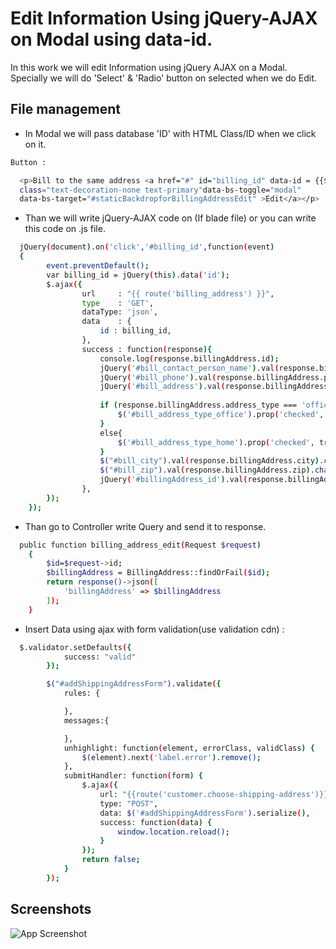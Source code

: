 
# Edit Information Using jQuery-AJAX on Modal using data-id.

In this work we will edit Information using jQuery AJAX on a Modal.
Specially we will do 'Select' & 'Radio' button on selected when we do Edit.



## File management

- In Modal we will pass database 'ID' with HTML Class/ID when we click on it.
```bash
Button :

  <p>Bill to the same address <a href="#" id="billing_id" data-id = {{$address->id}} 
  class="text-decoration-none text-primary"data-bs-toggle="modal"  
  data-bs-target="#staticBackdropforBillingAddressEdit" >Edit</a></p>
```

- Than we will write jQuery-AJAX code on <script> ... </script> (If blade file) or you can write this code on .js file.
```bash
  jQuery(document).on('click','#billing_id',function(event)
  {
        event.preventDefault();
        var billing_id = jQuery(this).data('id');
        $.ajax({
                url     : "{{ route('billing_address') }}",
                type    : 'GET',
                dataType: 'json',
                data    : {
                    id : billing_id,
                },
                success : function(response){
                    console.log(response.billingAddress.id);
                    jQuery('#bill_contact_person_name').val(response.billingAddress.contact_person_name);
                    jQuery('#bill_phone').val(response.billingAddress.phone);
                    jQuery('#bill_address').val(response.billingAddress.address);
                    
                    if (response.billingAddress.address_type === 'office') {
                        $('#bill_address_type_office').prop('checked', true);
                    }
                    else{
                        $('#bill_address_type_home').prop('checked', true);
                    }
                    $("#bill_city").val(response.billingAddress.city).change();
                    $("#bill_zip").val(response.billingAddress.zip).change();
                    jQuery('#billingAddress_id').val(response.billingAddress.id);
                },
        });
    });
```

- Than go to Controller write Query and send it to response.
```bash
  public function billing_address_edit(Request $request)
    {
        $id=$request->id;
        $billingAddress = BillingAddress::findOrFail($id);
        return response()->json([
            'billingAddress' => $billingAddress
        ]);
    }   
```

- Insert Data using ajax with form validation(use validation cdn) : 
```bash
  $.validator.setDefaults({
            success: "valid"
        });

        $("#addShippingAddressForm").validate({
            rules: {

            },
            messages:{

            },
            unhighlight: function(element, errorClass, validClass) {
                $(element).next('label.error').remove();
            },
            submitHandler: function(form) {
                $.ajax({
                    url: "{{route('customer.choose-shipping-address')}}",
                    type: "POST",
                    data: $('#addShippingAddressForm').serialize(),
                    success: function(data) {
                        window.location.reload();
                    }
                });
                return false;
            }
        });   
```

## Screenshots

![App Screenshot](https://via.placeholder.com/468x300?text=App+Screenshot+Here)

